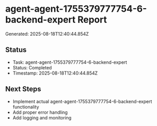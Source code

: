 # agent-agent-1755379777754-6-backend-expert Report

Generated: 2025-08-18T12:40:44.854Z

## Status
- Task: agent-agent-1755379777754-6-backend-expert
- Status: Completed
- Timestamp: 2025-08-18T12:40:44.854Z

## Next Steps
- Implement actual agent-agent-1755379777754-6-backend-expert functionality
- Add proper error handling
- Add logging and monitoring
